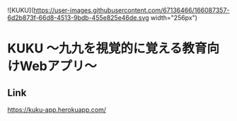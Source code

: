 ![KUKU](https://user-images.githubusercontent.com/67136466/166087357-6d2b873f-66d8-4513-9bdb-455e825e46de.svg width="256px")
# KUKU ～九九を視覚的に覚える教育向けWebアプリ～
## Link
https://kuku-app.herokuapp.com/
